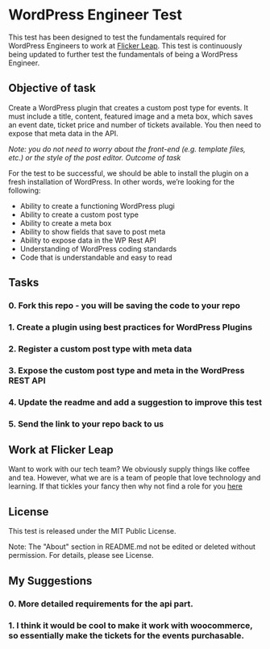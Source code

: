 # WordPress Engineer Test

This test has been designed to test the fundamentals required for WordPress Engineers to work at [Flicker Leap](https://flickerleap.com). This test is continuously being updated to further test the fundamentals of being a WordPress Engineer.

## Objective of task

Create a WordPress plugin that creates a custom post type for events. It must include a title, content, featured image and a meta box, which saves an event date, ticket price and number of tickets available. You then need to expose that meta data in the API.

*Note: you do not need to worry about the front-end (e.g. template files, etc.) or the style of the post editor.
Outcome of task*

For the test to be successful, we should be able to install the plugin on a fresh installation of WordPress. In other words, we’re looking for the following:

* Ability to create a functioning WordPress plugi
* Ability to create a custom post type
* Ability to create a meta box
* Ability to show fields that save to post meta
* Ability to expose data in the WP Rest API
* Understanding of WordPress coding standards
* Code that is understandable and easy to read

## Tasks

### 0. Fork this repo - you will be saving the code to your repo

### 1. Create a plugin using best practices for WordPress Plugins

### 2. Register a custom post type with meta data

### 3. Expose the custom post type and meta in the WordPress REST API

### 4. Update the readme and add a suggestion to improve this test

### 5. Send the link to your repo back to us

## Work at Flicker Leap

Want to work with our tech team? We obviously supply things like coffee and tea. However, what we are is a team of people that love technology and learning. If that tickles your fancy then why not find a role for you [here](https://flickerleap.com/about-us/careers/)

## License

This test is released under the MIT Public License.

Note: The "About" section in README.md not be edited or deleted without permission. For details, please see License.



## My Suggestions

### 0. More detailed requirements for the api part.

### 1. I think it would be cool to make it work with woocommerce, so essentially make the tickets for the events purchasable.
